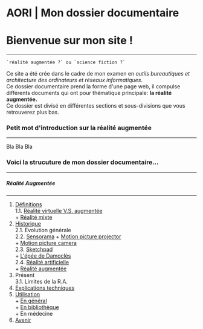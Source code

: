 # AORI | Mon dossier documentaire
# Bienvenue sur mon site !
-------------------------------------------------------------------------------------------------------------------------------------------

```
`réalité augmentée ?` ou `science fiction ?`
```

Ce site a été crée dans le cadre de mon examen en *outils bureautiques et architecture des ordinateurs et réseaux informatiques*.  
Ce dossier documentaire prend la forme d'une page web, il compulse différents documents qui ont pour thématique principale: **la réalité augmentée.**  
Ce dossier est divisé en différentes sections et sous-divisions que vous retrouverez plus bas.  

### Petit mot d'introduction sur la réalité augmentée
------------------------------------------------------------------------------------------------------------------------------------------
Bla Bla Bla


### Voici la strucuture de mon dossier documentaire...
-------------------------------------------------------------------------------------------------------------------------------------------
##### Réalité Augmentée
-------------------------------------------------------------------------------------------------------------------------------------------
1. [Définitions](Definition.md)  
  1.1. [Réalité virtuelle V.S. augmentée](vs.md)    
       + [Réalité mixte](mixed.md)  
2. [Historique](Histoire.md)  
  2.1. Evolution générale  
  2.2. [Sensorama](sensorama.md) 
       + [Motion picture projector](premierei.md)  
       + [Motion picture camera](secondei.md)  
  2.3. [Sketchpad](logiciel.md)  
       + [L'épée de Damoclès](epee.md)  
  2.4. [Réalité artificielle](rearti.md)  
       + [Réalité augmentée](ra.md)  
3. Présent  
  3.1. Limites de la R.A.  
4. [Explications techniques](Fonctionnement.md)  
5. [Utilisation](utilisation.md)  
       + [En général](engeneral.md)  
       + [En bibliothèque](bibli.md)  
       + En médecine  
 6. [Avenir](Avenir.md)  
